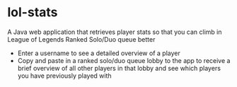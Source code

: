 # lol-stats

A Java web application that retrieves player stats so that you can climb in League of Legends Ranked Solo/Duo queue better

- Enter a username to see a detailed overview of a player
- Copy and paste in a ranked solo/duo queue lobby to the app to receive a brief overview of all other players in that lobby
 and see which players you have previously played with
